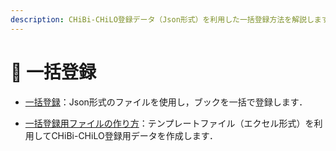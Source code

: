 ```yaml
---
description: CHiBi-CHiLO登録データ（Json形式）を利用した一括登録方法を解説します．併せて テンプレートファイル（エクセル形式）を利用したCHiBi-CHiLO登録用データの作成方法も解説します．
---
```


# 🔹 一括登録

* [一括登録](register.md)：Json形式のファイルを使用し，ブックを一括で登録します．

* [一括登録用ファイルの作り方](import.md)：テンプレートファイル（エクセル形式）を利用してCHiBi-CHiLO登録用データを作成します．
